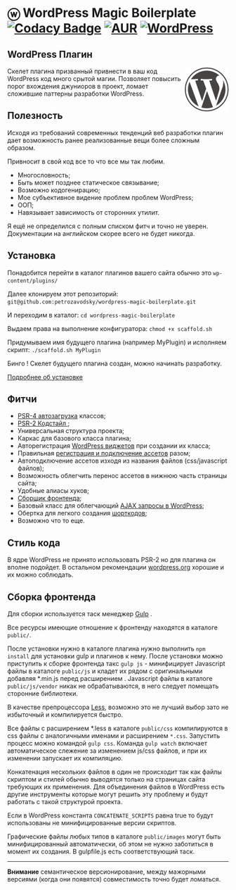 


ⓦ WordPress Magic Boilerplate  [![Codacy Badge](https://api.codacy.com/project/badge/Grade/59a2c5e8bf144f6aa902563d16c2b7cb)](https://app.codacy.com/app/petrozavodsky/wordpress-magic-boilerplate?utm_source=github.com&utm_medium=referral&utm_content=petrozavodsky/wordpress-magic-boilerplate&utm_campaign=Badge_Grade_Dashboard) [![AUR](https://img.shields.io/cran/l/devtools.svg)](https://www.gnu.org/licenses/gpl-3.0.en.html) [![WordPress](https://img.shields.io/badge/wordpress-5.2.1tested-brightgreen.svg)](https://ru.wordpress.org/releases/) 
=======================


## WordPress Плагин
<img width='100' height='100' src="public/images/wordpress.png" title='WordPress Magic Boilerplate' alt='Wordpress Magic Boilerplate' align='right'>

Скелет плагина призванный привнести в ваш код WordPress код много срытой магии.
Позволяет повысить порог вхождения джуниоров в проект, ломает сложившие паттерны разработки WordPress.

## Полезность

Исходя из требований современных тенденций веб разработки плагин дает возможность ранее реализованные вещи более сложным образом.

Привносит в свой код все то что все мы так любим.
 - Многословность;
 - Быть может позднее статическое связывание;
 - Возможно кодогенирацию;
 - Мое субъективное видение проблем проблем WordPress;
 - ООП;
 - Навязывает зависимость от сторонних утилит.

Я ещё не определился с полным списком фитч и точно не уверен.
Документации на английском скорее всего не будет никогда.

## Установка
Понадобится перейти в каталог плагинов вашего сайта обычно это
`wp-content/plugins/` 

Далее клонируем  этот репозиторий:
`git@github.com:petrozavodsky/wordpress-magic-boilerplate.git` 

И переходим в каталог:
`cd wordpress-magic-boilerplate` 

Выдаем права на выполнение конфигуратора:
`chmod +x scaffold.sh`  

Придумываем имя будущего плагина (например MyPlugin) и  исполняем скрипт: 
`./scaffold.sh MyPlugin` 

Бинго ! Скелет будущего плагина создан, можно начинать разработку. 

[Подробнее об установке](https://github.com/petrozavodsky/wordpress-magic-boilerplate/wiki/%D0%A3%D1%81%D1%82%D0%B0%D0%BD%D0%BE%D0%B2%D0%BA%D0%B0)

## Фитчи

 - [PSR-4 автозагрузка](http://www.php-fig.org/psr/psr-4/) классов;
 - [PSR-2 Кодстайл ](https://www.php-fig.org/psr/psr-2/);
 - Универсальная структура проекта;
 - Каркас для базового класса плагина;
 - Авторегистрация [WordPress виджетов](https://codex.wordpress.org/Widgets_API) при создании их класса;
 - Правильная [регистрация и подключение ассетов](https://codex.wordpress.org/Plugin_API/Action_Reference/wp_enqueue_scripts) разом;
 - Автоподключение ассетов изходя из названия файлов (css/javascript файлов);
 - Возможность облегчить перенос ассетов в нижнюю часть страницы сайта;
 - Удобные алиасы хуков;
 - [Сборщик фронтенда](http://gulpjs.com/);
 - Базовый класс для облегчающий [AJAX запросы в WordPress](https://codex.wordpress.org/AJAX);
 - Обертка для легкого создания [шорткодов](https://codex.wordpress.org/Function_Reference/add_shortcode);
 - Возможно что то еще.

## Стиль кода

В ядре WordPress не принято использовать PSR-2 но для плагина он вполне подойдет. В остальном рекомендации [wordpress.org](https://codex.wordpress.org/%D0%A1%D1%82%D0%B0%D0%BD%D0%B4%D0%B0%D1%80%D1%82%D1%8B_%D0%BA%D0%BE%D0%B4%D0%B8%D1%80%D0%BE%D0%B2%D0%B0%D0%BD%D0%B8%D1%8F_PHP) хорошие и их можно соблюдать.

## Сборка фронтенда

Для сборки используется таск менеджер [Gulp](http://gulpjs.com/) .

Все ресурсы имеющие отношение к фронтенду находятся в каталоге `public/`.

После установки нужно в каталоге плагина нужно выполнить  `npm install` для установки gulp и плагинов к нему. После установки можно приступить к сборке фронтенда  такс `gulp js` - минифицирует Javascript файлы в каталоге `public/js`  и кладет их рядом с оригинальными добавляя *.min.js перед расширением . Javascript файлы в каталоге `public/js/vendor` никак не обрабатываются, в него следует помещать сторонние библиотеки.

В качестве препроцессора [Less](http://lesscss.org/), возможно это не лучший выбор зато не избыточный и компилируется быстро. 

Все файлы с расширением *.less в каталоге `public/css` компилируются в css файлы с аналогичными именами и расширением `*.css`.  Запустить процесс можно командой `gulp css`.
Команда `gulp watch` включает автоматическое слежение за изменением js/css файлов, и при их изменении запускает их компиляцию.

Конкатенация нескольких файлов в один не происходит так как файлы скриптом и стилей обычно выводятся только на страницах сайта требующих их применения. Для объединения файлов в WordPress есть другие инструменты которые могут решить эту проблему и будут работать с такой структурой проекта.

Если в WordPress константа `CONCATENATE_SCRIPTS` равна true то будут использованы не минифицированные версии скриптов.

Графические файлы любых типов в каталоге `public/images` могут быть минифицированный автоматически, об этом не нужно заботиться в момент их создания. В gulpfile.js есть соответствующий таск.

----------

**Внимание** семантическое версионирование, между мажорными версиями (когда они появятся) совместимость точно будет ломаться. 

